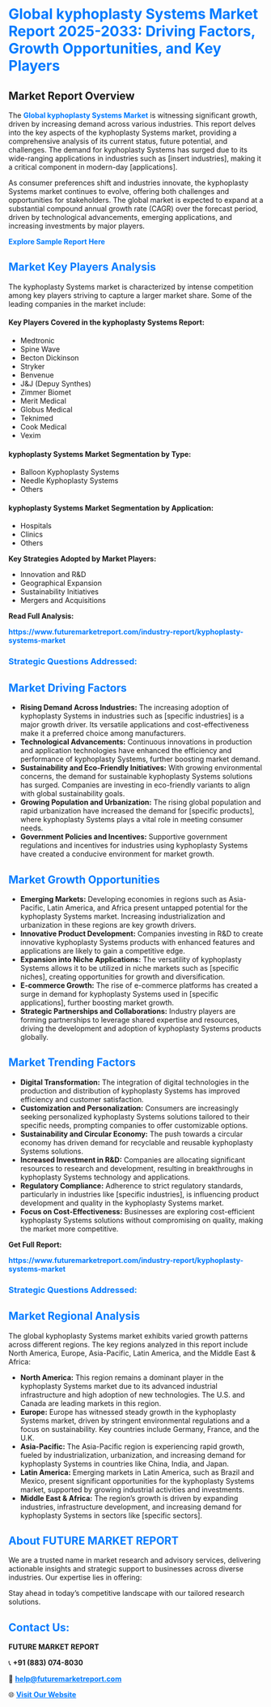 <h1 style="color: #007BFF;">Global kyphoplasty Systems Market Report 2025-2033: Driving Factors, Growth Opportunities, and Key Players</h1>

<section id="overview">
<h2>Market Report Overview</h2>
<p>The <a href="https://www.futuremarketreport.com/industry-report/kyphoplasty-systems-market" style="color: #007BFF; text-decoration: none;"><strong>Global kyphoplasty Systems Market</strong></a> is witnessing significant growth, driven by increasing demand across various industries. This report delves into the key aspects of the kyphoplasty Systems market, providing a comprehensive analysis of its current status, future potential, and challenges. The demand for kyphoplasty Systems has surged due to its wide-ranging applications in industries such as [insert industries], making it a critical component in modern-day [applications].</p>
<p>As consumer preferences shift and industries innovate, the kyphoplasty Systems market continues to evolve, offering both challenges and opportunities for stakeholders. The global market is expected to expand at a substantial compound annual growth rate (CAGR) over the forecast period, driven by technological advancements, emerging applications, and increasing investments by major players.</p>
</section>

<section id="overview">
<p><a href="https://www.futuremarketreport.com/request-sample/reportId=79097" style="color: #007BFF; text-decoration: none;"><strong>Explore Sample Report Here</strong></a></p>
</section>

<section id="key-players">
<h2 style="color: #007BFF;">Market Key Players Analysis</h2>
<p>The kyphoplasty Systems market is characterized by intense competition among key players striving to capture a larger market share. Some of the leading companies in the market include:</p>
<h4>Key Players Covered in the kyphoplasty Systems Report:</h4>
<ul><li>Medtronic</li><li>Spine Wave</li><li>Becton Dickinson</li><li>Stryker</li><li>Benvenue</li><li>J&amp;J (Depuy Synthes)</li><li>Zimmer Biomet</li><li>Merit Medical</li><li>Globus Medical</li><li>Teknimed</li><li>Cook Medical</li><li>Vexim</li></ul>
<h4>kyphoplasty Systems Market Segmentation by Type:</h4>
<ul><li>Balloon Kyphoplasty Systems</li><li>Needle Kyphoplasty Systems</li><li>Others</li></ul>

<h4>kyphoplasty Systems Market Segmentation by Application:</h4>
<ul><li>Hospitals</li><li>Clinics</li><li>Others</li></ul>
<p><strong>Key Strategies Adopted by Market Players:</strong></p>
<ul>
<li>Innovation and R&D</li>
<li>Geographical Expansion</li>
<li>Sustainability Initiatives</li>
<li>Mergers and Acquisitions</li>
</ul>
</section>

<section>
<p><strong>Read Full Analysis: </strong></p><a href="https://www.futuremarketreport.com/industry-report/kyphoplasty-systems-market" style="color: #007BFF; text-decoration: none;"><strong>https://www.futuremarketreport.com/industry-report/kyphoplasty-systems-market</strong></a>
<h3 style="color: #007BFF;">Strategic Questions Addressed:</h3>
</section>

<section id="driving-factors">
<h2 style="color: #007BFF;">Market Driving Factors</h2>
<ul>
<li><strong>Rising Demand Across Industries:</strong> The increasing adoption of kyphoplasty Systems in industries such as [specific industries] is a major growth driver. Its versatile applications and cost-effectiveness make it a preferred choice among manufacturers.</li>
<li><strong>Technological Advancements:</strong> Continuous innovations in production and application technologies have enhanced the efficiency and performance of kyphoplasty Systems, further boosting market demand.</li>
<li><strong>Sustainability and Eco-Friendly Initiatives:</strong> With growing environmental concerns, the demand for sustainable kyphoplasty Systems solutions has surged. Companies are investing in eco-friendly variants to align with global sustainability goals.</li>
<li><strong>Growing Population and Urbanization:</strong> The rising global population and rapid urbanization have increased the demand for [specific products], where kyphoplasty Systems plays a vital role in meeting consumer needs.</li>
<li><strong>Government Policies and Incentives:</strong> Supportive government regulations and incentives for industries using kyphoplasty Systems have created a conducive environment for market growth.</li>
</ul>
</section>

<section id="growth-opportunities">
<h2 style="color: #007BFF;">Market Growth Opportunities</h2>
<ul>
<li><strong>Emerging Markets:</strong> Developing economies in regions such as Asia-Pacific, Latin America, and Africa present untapped potential for the kyphoplasty Systems market. Increasing industrialization and urbanization in these regions are key growth drivers.</li>
<li><strong>Innovative Product Development:</strong> Companies investing in R&D to create innovative kyphoplasty Systems products with enhanced features and applications are likely to gain a competitive edge.</li>
<li><strong>Expansion into Niche Applications:</strong> The versatility of kyphoplasty Systems allows it to be utilized in niche markets such as [specific niches], creating opportunities for growth and diversification.</li>
<li><strong>E-commerce Growth:</strong> The rise of e-commerce platforms has created a surge in demand for kyphoplasty Systems used in [specific applications], further boosting market growth.</li>
<li><strong>Strategic Partnerships and Collaborations:</strong> Industry players are forming partnerships to leverage shared expertise and resources, driving the development and adoption of kyphoplasty Systems products globally.</li>
</ul>
</section>

<section id="trending-factors">
<h2 style="color: #007BFF;">Market Trending Factors</h2>
<ul>
<li><strong>Digital Transformation:</strong> The integration of digital technologies in the production and distribution of kyphoplasty Systems has improved efficiency and customer satisfaction.</li>
<li><strong>Customization and Personalization:</strong> Consumers are increasingly seeking personalized kyphoplasty Systems solutions tailored to their specific needs, prompting companies to offer customizable options.</li>
<li><strong>Sustainability and Circular Economy:</strong> The push towards a circular economy has driven demand for recyclable and reusable kyphoplasty Systems solutions.</li>
<li><strong>Increased Investment in R&D:</strong> Companies are allocating significant resources to research and development, resulting in breakthroughs in kyphoplasty Systems technology and applications.</li>
<li><strong>Regulatory Compliance:</strong> Adherence to strict regulatory standards, particularly in industries like [specific industries], is influencing product development and quality in the kyphoplasty Systems market.</li>
<li><strong>Focus on Cost-Effectiveness:</strong> Businesses are exploring cost-efficient kyphoplasty Systems solutions without compromising on quality, making the market more competitive.</li>
</ul>
</section>

<section>
<p><strong>Get Full Report: </strong></p><a href="https://www.futuremarketreport.com/industry-report/kyphoplasty-systems-market" style="color: #007BFF; text-decoration: none;"><strong>https://www.futuremarketreport.com/industry-report/kyphoplasty-systems-market</strong></a>
<h3 style="color: #007BFF;">Strategic Questions Addressed:</h3>
</section>


<section id="regional-analysis">
<h2 style="color: #007BFF;">Market Regional Analysis</h2>
<p>The global kyphoplasty Systems market exhibits varied growth patterns across different regions. The key regions analyzed in this report include North America, Europe, Asia-Pacific, Latin America, and the Middle East & Africa:</p>
<ul>
<li><strong>North America:</strong> This region remains a dominant player in the kyphoplasty Systems market due to its advanced industrial infrastructure and high adoption of new technologies. The U.S. and Canada are leading markets in this region.</li>
<li><strong>Europe:</strong> Europe has witnessed steady growth in the kyphoplasty Systems market, driven by stringent environmental regulations and a focus on sustainability. Key countries include Germany, France, and the U.K.</li>
<li><strong>Asia-Pacific:</strong> The Asia-Pacific region is experiencing rapid growth, fueled by industrialization, urbanization, and increasing demand for kyphoplasty Systems in countries like China, India, and Japan.</li>
<li><strong>Latin America:</strong> Emerging markets in Latin America, such as Brazil and Mexico, present significant opportunities for the kyphoplasty Systems market, supported by growing industrial activities and investments.</li>
<li><strong>Middle East & Africa:</strong> The region’s growth is driven by expanding industries, infrastructure development, and increasing demand for kyphoplasty Systems in sectors like [specific sectors].</li>
</ul>
</section>

<footer>
<h2 style="color: #007BFF;">About FUTURE MARKET REPORT</h2>
<p>We are a trusted name in market research and advisory services, delivering actionable insights and strategic support to businesses across diverse industries. Our expertise lies in offering:</p>

<p>Stay ahead in today’s competitive landscape with our tailored research solutions.</p>

<h2 style="color: #007BFF;">Contact Us:</h2>
<p><strong>FUTURE MARKET REPORT</strong></p>
<p>📞 <strong>+91 (883) 074-8030</strong></p>
<p>📧 <strong><a href="mailto:help@futuremarketreport.com" style="color: #007BFF;">help@futuremarketreport.com</a></strong></p>
<p>🌐 <strong><a href="https://www.futuremarketreport.com/" style="color: #007BFF;">Visit Our Website</a></strong></p>
</footer>